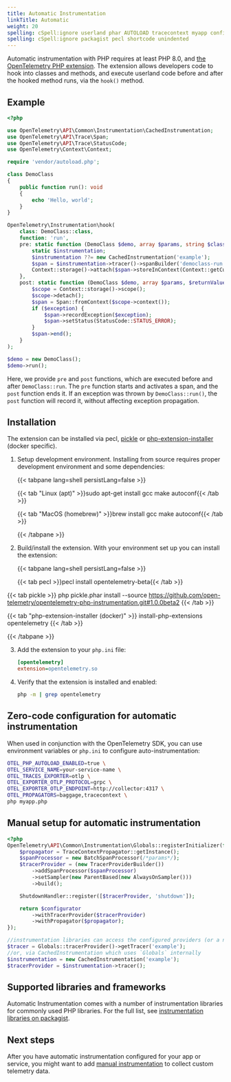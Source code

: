 ```yaml
---
title: Automatic Instrumentation
linkTitle: Automatic
weight: 20
spelling: cSpell:ignore userland phar AUTOLOAD tracecontext myapp configurator
spelling: cSpell:ignore packagist pecl shortcode unindented
---
```


Automatic instrumentation with PHP requires at least PHP 8.0, and
[the OpenTelemetry PHP extension](https://github.com/open-telemetry/opentelemetry-php-instrumentation).
The extension allows developers code to hook into classes and methods, and
execute userland code before and after the hooked method runs, via the `hook()`
method.

## Example

```php
<?php

use OpenTelemetry\API\Common\Instrumentation\CachedInstrumentation;
use OpenTelemetry\API\Trace\Span;
use OpenTelemetry\API\Trace\StatusCode;
use OpenTelemetry\Context\Context;

require 'vendor/autoload.php';

class DemoClass
{
    public function run(): void
    {
        echo 'Hello, world';
    }
}

OpenTelemetry\Instrumentation\hook(
    class: DemoClass::class,
    function: 'run',
    pre: static function (DemoClass $demo, array $params, string $class, string $function, ?string $filename, ?int $lineno) {
        static $instrumentation;
        $instrumentation ??= new CachedInstrumentation('example');
        $span = $instrumentation->tracer()->spanBuilder('democlass-run')->startSpan();
        Context::storage()->attach($span->storeInContext(Context::getCurrent()));
    },
    post: static function (DemoClass $demo, array $params, $returnValue, ?Throwable $exception) {
        $scope = Context::storage()->scope();
        $scope->detach();
        $span = Span::fromContext($scope->context());
        if ($exception) {
            $span->recordException($exception);
            $span->setStatus(StatusCode::STATUS_ERROR);
        }
        $span->end();
    }
);

$demo = new DemoClass();
$demo->run();
```

Here, we provide `pre` and `post` functions, which are executed before and after
`DemoClass::run`. The `pre` function starts and activates a span, and the `post`
function ends it. If an exception was thrown by `DemoClass::run()`, the `post`
function will record it, without affecting exception propagation.

## Installation

The extension can be installed via pecl,
[pickle](https://github.com/FriendsOfPHP/pickle) or
[php-extension-installer](https://github.com/mlocati/docker-php-extension-installer)
(docker specific).

1. Setup development environment. Installing from source requires proper
   development environment and some dependencies:

   {{< tabpane lang=shell persistLang=false >}}

   {{< tab "Linux (apt)" >}}sudo apt-get install gcc make autoconf{{< /tab >}}

   {{< tab "MacOS (homebrew)" >}}brew install gcc make autoconf{{< /tab >}}

   {{< /tabpane >}}

2. Build/install the extension. With your environment set up you can install the
   extension:

   {{< tabpane lang=shell persistLang=false >}}

   {{< tab pecl >}}pecl install opentelemetry-beta{{< /tab >}}

<!-- The remaining shortcode lines must be unindented so that tab content is unindented in the generated page -->
<!-- prettier-ignore-start -->
{{< tab pickle >}}
php pickle.phar install --source https://github.com/open-telemetry/opentelemetry-php-instrumentation.git#1.0.0beta2
{{< /tab >}}

{{< tab "php-extension-installer (docker)" >}}
install-php-extensions opentelemetry
{{< /tab >}}

{{< /tabpane >}}
<!-- prettier-ignore-end -->

3. Add the extension to your `php.ini` file:

   ```ini
   [opentelemetry]
   extension=opentelemetry.so
   ```

4. Verify that the extension is installed and enabled:

   ```sh
   php -m | grep opentelemetry
   ```

## Zero-code configuration for automatic instrumentation

When used in conjunction with the OpenTelemetry SDK, you can use environment
variables or `php.ini` to configure auto-instrumentation:

```sh
OTEL_PHP_AUTOLOAD_ENABLED=true \
OTEL_SERVICE_NAME=your-service-name \
OTEL_TRACES_EXPORTER=otlp \
OTEL_EXPORTER_OTLP_PROTOCOL=grpc \
OTEL_EXPORTER_OTLP_ENDPOINT=http://collector:4317 \
OTEL_PROPAGATORS=baggage,tracecontext \
php myapp.php
```

## Manual setup for automatic instrumentation

```php
<?php
OpenTelemetry\API\Common\Instrumentation\Globals::registerInitializer(function (Configurator $configurator) {
    $propagator = TraceContextPropagator::getInstance();
    $spanProcessor = new BatchSpanProcessor(/*params*/);
    $tracerProvider = (new TracerProviderBuilder())
        ->addSpanProcessor($spanProcessor)
        ->setSampler(new ParentBased(new AlwaysOnSampler()))
        ->build();

    ShutdownHandler::register([$tracerProvider, 'shutdown']);

    return $configurator
        ->withTracerProvider($tracerProvider)
        ->withPropagator($propagator);
});

//instrumentation libraries can access the configured providers (or a no-op implementation) via `Globals`
$tracer = Globals::tracerProvider()->getTracer('example');
//or, via CachedInstrumentation which uses `Globals` internally
$instrumentation = new CachedInstrumentation('example');
$tracerProvider = $instrumentation->tracer();
```

## Supported libraries and frameworks

Automatic Instrumentation comes with a number of instrumentation libraries for
commonly used PHP libraries. For the full list, see
[instrumentation libraries on packagist](https://packagist.org/search/?query=open-telemetry&tags=instrumentation).

## Next steps

After you have automatic instrumentation configured for your app or service, you
might want to add [manual instrumentation](../manual) to collect custom
telemetry data.
